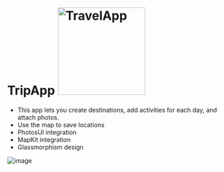 # TripApp <img src="https://github.com/maxreuben/TripApp/assets/28548154/1235eb2a-2bad-4ac1-9139-fc10403aedf6" alt="TravelApp" title="TravelApp" width="200" height="200"/>

* This app lets you create destinations, add
activities for each day, and attach photos.
* Use the map to save locations
* PhotosUI integration
* MapKit integration
* Glassmorphism design

![image](https://github.com/maxreuben/TripApp/assets/28548154/d82f4db3-d1a0-4be2-9763-3d16d8db92d6)
